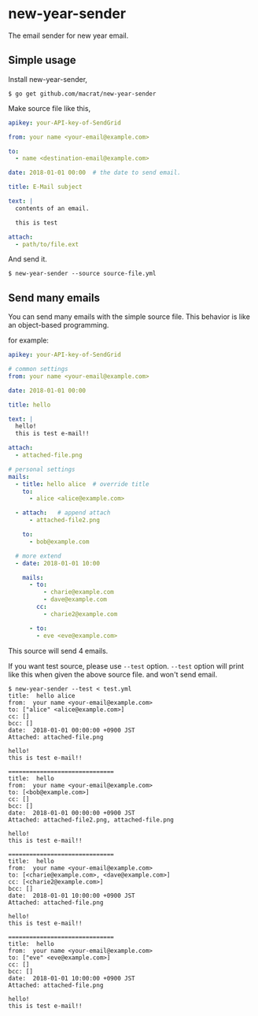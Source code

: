 new-year-sender
===============

The email sender for new year email.

## Simple usage
Install new-year-sender,

``` shell
$ go get github.com/macrat/new-year-sender
```

Make source file like this,

``` yaml
apikey: your-API-key-of-SendGrid

from: your name <your-email@example.com>

to:
  - name <destination-email@example.com>

date: 2018-01-01 00:00  # the date to send email.

title: E-Mail subject

text: |
  contents of an email.

  this is test

attach:
  - path/to/file.ext
```

And send it.

``` shell
$ new-year-sender --source source-file.yml
```

## Send many emails
You can send many emails with the simple source file.
This behavior is like an object-based programming.

for example:

``` yaml
apikey: your-API-key-of-SendGrid

# common settings
from: your name <your-email@example.com>

date: 2018-01-01 00:00

title: hello

text: |
  hello!
  this is test e-mail!!

attach:
  - attached-file.png

# personal settings
mails:
  - title: hello alice  # override title
    to:
      - alice <alice@example.com>

  - attach:   # append attach
      - attached-file2.png

    to:
      - bob@example.com

  # more extend
  - date: 2018-01-01 10:00

    mails:
      - to:
          - charie@example.com
          - dave@example.com
        cc:
          - charie2@example.com

      - to:
        - eve <eve@example.com>
```

This source will send 4 emails.

If you want test source, please use `--test` option.
`--test` option will print like this when given the above source file. and won't send email.

``` shell
$ new-year-sender --test < test.yml
title:  hello alice
from:  your name <your-email@example.com>
to: ["alice" <alice@example.com>]
cc: []
bcc: []
date:  2018-01-01 00:00:00 +0900 JST
Attached: attached-file.png

hello!
this is test e-mail!!

==============================
title:  hello
from:  your name <your-email@example.com>
to: [<bob@example.com>]
cc: []
bcc: []
date:  2018-01-01 00:00:00 +0900 JST
Attached: attached-file2.png, attached-file.png

hello!
this is test e-mail!!

==============================
title:  hello
from:  your name <your-email@example.com>
to: [<charie@example.com>, <dave@example.com>]
cc: [<charie2@example.com>]
bcc: []
date:  2018-01-01 10:00:00 +0900 JST
Attached: attached-file.png

hello!
this is test e-mail!!

==============================
title:  hello
from:  your name <your-email@example.com>
to: ["eve" <eve@example.com>]
cc: []
bcc: []
date:  2018-01-01 10:00:00 +0900 JST
Attached: attached-file.png

hello!
this is test e-mail!!
```

